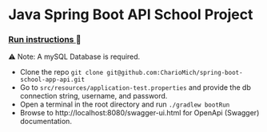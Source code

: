 # Java Spring Boot API School Project

### <u> Run instructions </u> 🚀
⚠️ Note: A mySQL Database is required.

- Clone the repo ``` git clone git@github.com:CharioMich/spring-boot-school-app-api.git ```
- Go to ``` src/resources/application-test.properties ``` 
and provide the db connection string, username, and password.
- Open a terminal in the root directory and run ``` ./gradlew bootRun ```
- Browse to http://localhost:8080/swagger-ui.html for OpenApi (Swagger) documentation.